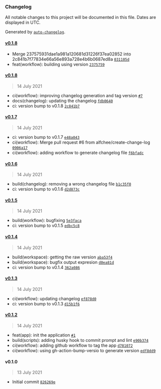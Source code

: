 ### Changelog

All notable changes to this project will be documented in this file. Dates are displayed in UTC.

Generated by [`auto-changelog`](https://github.com/CookPete/auto-changelog).

#### [v0.1.8](https://github.com/alfchee/versioning-with-actions/compare/v0.1.8...v0.1.8)

- Merge 237575931dae1a981a120681d31226f37ea02852 into 2c841b7f77834e66a56e893a728e4b6b0687ed8a [`031105d`](https://github.com/alfchee/versioning-with-actions/commit/031105def6541b74fc4fe702a477f300cd3e81ed)
- feat(workflow): building using version [`2375759`](https://github.com/alfchee/versioning-with-actions/commit/237575931dae1a981a120681d31226f37ea02852)

#### [v0.1.8](https://github.com/alfchee/versioning-with-actions/compare/v0.1.7...v0.1.8)

> 14 July 2021

- ci(workflow): improving changelog generation and tag version [`#7`](https://github.com/alfchee/versioning-with-actions/pull/7)
- docs(changelog): updating the changelog [`fdb0640`](https://github.com/alfchee/versioning-with-actions/commit/fdb0640ffac56a5c7b33c2b8b511b20191eea8d3)
- ci: version bump to v0.1.8 [`2c841b7`](https://github.com/alfchee/versioning-with-actions/commit/2c841b7f77834e66a56e893a728e4b6b0687ed8a)

#### [v0.1.7](https://github.com/alfchee/versioning-with-actions/compare/v0.1.6...v0.1.7)

> 14 July 2021

- ci: version bump to v0.1.7 [`e48a043`](https://github.com/alfchee/versioning-with-actions/commit/e48a04386df2ac3d07bb85aecc0be5e70385d886)
- ci(workflow): Merge pull request #6 from alfchee/create-change-log [`0906a17`](https://github.com/alfchee/versioning-with-actions/commit/0906a17f011eba64e92e1d1e3a6b6c935669adb2)
- ci(workflow): adding workflow to generate changelog file [`f6bfadc`](https://github.com/alfchee/versioning-with-actions/commit/f6bfadc29f390fbba7a4bfbfecbb0cc8972cf362)

#### [v0.1.6](https://github.com/alfchee/versioning-with-actions/compare/v0.1.5...v0.1.6)

> 14 July 2021

- build(changelog): removing a wrong changelog file [`b1c35f0`](https://github.com/alfchee/versioning-with-actions/commit/b1c35f0d379974979e8b08d183aec50bd7babaa3)
- ci: version bump to v0.1.6 [`d2d873c`](https://github.com/alfchee/versioning-with-actions/commit/d2d873c599abfe56268532be90e033d5035f962b)

#### [v0.1.5](https://github.com/alfchee/versioning-with-actions/compare/v0.1.4...v0.1.5)

> 14 July 2021

- build(workflow): bugfixing [`5e3faca`](https://github.com/alfchee/versioning-with-actions/commit/5e3faca33a8c14add4069f49c399a299f7f49643)
- ci: version bump to v0.1.5 [`edbc5c8`](https://github.com/alfchee/versioning-with-actions/commit/edbc5c8545df6c3e3f19d11ab3f8f0034aff60f0)

#### [v0.1.4](https://github.com/alfchee/versioning-with-actions/compare/v0.1.3...v0.1.4)

> 14 July 2021

- build(workspace): getting the raw version [`aba53f4`](https://github.com/alfchee/versioning-with-actions/commit/aba53f437e4904f93e5eac61e534d566789454a2)
- build(workspace): bugfix output expresion [`d0ea81d`](https://github.com/alfchee/versioning-with-actions/commit/d0ea81daeef08f0e9d55f16c2d826eb1fee7b1bd)
- ci: version bump to v0.1.4 [`362a086`](https://github.com/alfchee/versioning-with-actions/commit/362a086b01c2e38c141ba9a7378502811305a178)

#### [v0.1.3](https://github.com/alfchee/versioning-with-actions/compare/v0.1.2...v0.1.3)

> 14 July 2021

- ci(workflow): updating changelog [`ef878d0`](https://github.com/alfchee/versioning-with-actions/commit/ef878d02eb7794bf083d232004869033e2562ce1)
- ci: version bump to v0.1.3 [`d15b1f6`](https://github.com/alfchee/versioning-with-actions/commit/d15b1f60d51a1010cac51bda0701789efb653182)

#### [v0.1.2](https://github.com/alfchee/versioning-with-actions/compare/v0.1.0...v0.1.2)

> 14 July 2021

- feat(app): init the application [`#1`](https://github.com/alfchee/versioning-with-actions/pull/1)
- build(scripts): adding husky hook to commit prompt and lint [`e90b374`](https://github.com/alfchee/versioning-with-actions/commit/e90b374f7cb21f3687f8a279cf1208d1207888e9)
- ci(workflow): adding github workflow to tag the app [`d781072`](https://github.com/alfchee/versioning-with-actions/commit/d781072d8e9b8685e474ff0e7857967183b84b86)
- ci(workflow): using gh-action-bump-versio to generate version [`edf8dd9`](https://github.com/alfchee/versioning-with-actions/commit/edf8dd95f792011c2d7235a19f0b2d86a16ed9f6)

#### v0.1.0

> 13 July 2021

- Initial commit [`826269e`](https://github.com/alfchee/versioning-with-actions/commit/826269e63c1c0cfaf2b153e92e7eb2e278d92208)
